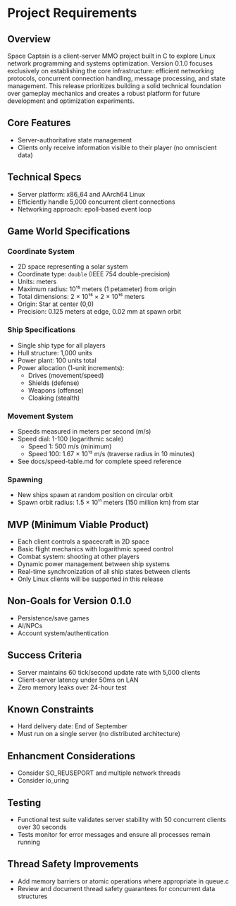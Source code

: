 # Project Requirements

## Overview
Space Captain is a client-server MMO project built in C to explore Linux network programming and systems optimization. Version 0.1.0 focuses exclusively on establishing the core infrastructure: efficient networking protocols, concurrent connection handling, message processing, and state management. This release prioritizes building a solid technical foundation over gameplay mechanics and creates a robust platform for future development and optimization experiments.

## Core Features
- Server-authoritative state management
- Clients only receive information visible to their player (no omniscient data)

## Technical Specs
- Server platform: x86_64 and AArch64 Linux
- Efficiently handle 5,000 concurrent client connections
- Networking approach: epoll-based event loop

## Game World Specifications

### Coordinate System
- 2D space representing a solar system
- Coordinate type: `double` (IEEE 754 double-precision)
- Units: meters
- Maximum radius: 10¹⁵ meters (1 petameter) from origin
- Total dimensions: 2 × 10¹⁵ × 2 × 10¹⁵ meters
- Origin: Star at center (0,0)
- Precision: 0.125 meters at edge, 0.02 mm at spawn orbit

### Ship Specifications
- Single ship type for all players
- Hull structure: 1,000 units
- Power plant: 100 units total
- Power allocation (1-unit increments):
  - Drives (movement/speed)
  - Shields (defense)
  - Weapons (offense)
  - Cloaking (stealth)

### Movement System
- Speeds measured in meters per second (m/s)
- Speed dial: 1-100 (logarithmic scale)
  - Speed 1: 500 m/s (minimum)
  - Speed 100: 1.67 × 10¹² m/s (traverse radius in 10 minutes)
- See docs/speed-table.md for complete speed reference

### Spawning
- New ships spawn at random position on circular orbit
- Spawn orbit radius: 1.5 × 10¹¹ meters (150 million km) from star

## MVP (Minimum Viable Product)
- Each client controls a spacecraft in 2D space
- Basic flight mechanics with logarithmic speed control
- Combat system: shooting at other players
- Dynamic power management between ship systems
- Real-time synchronization of all ship states between clients
- Only Linux clients will be supported in this release

## Non-Goals for Version 0.1.0
- Persistence/save games
- AI/NPCs
- Account system/authentication

## Success Criteria
- Server maintains 60 tick/second update rate with 5,000 clients
- Client-server latency under 50ms on LAN
- Zero memory leaks over 24-hour test

## Known Constraints
- Hard delivery date: End of September
- Must run on a single server (no distributed architecture)

## Enhancment Considerations
- Consider SO_REUSEPORT and multiple network threads
- Consider io_uring

## Testing
- Functional test suite validates server stability with 50 concurrent clients over 30 seconds
- Tests monitor for error messages and ensure all processes remain running

## Thread Safety Improvements
- Add memory barriers or atomic operations where appropriate in queue.c
- Review and document thread safety guarantees for concurrent data structures
